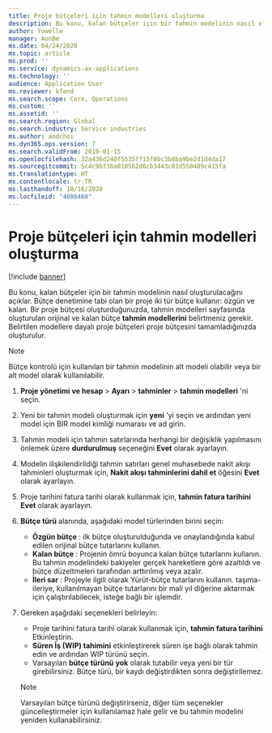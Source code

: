 ```yaml
---
title: Proje bütçeleri için tahmin modelleri oluşturma
description: Bu konu, kalan bütçeler için bir tahmin modelinin nasıl oluşturulacağını açıklar.
author: Yowelle
manager: AnnBe
ms.date: 04/24/2020
ms.topic: article
ms.prod: ''
ms.service: dynamics-ax-applications
ms.technology: ''
audience: Application User
ms.reviewer: kfend
ms.search.scope: Core, Operations
ms.custom: ''
ms.assetid: ''
ms.search.region: Global
ms.search.industry: Service industries
ms.author: andchoi
ms.dyn365.ops.version: 7
ms.search.validFrom: 2019-01-15
ms.openlocfilehash: 32a436d240f5535ff15f8bc3b8ba9be2d1d4da17
ms.sourcegitcommit: 5c4c9bf3ba018562d6cb3443c01d550489c415fa
ms.translationtype: HT
ms.contentlocale: tr-TR
ms.lasthandoff: 10/16/2020
ms.locfileid: "4086460"
---
```

# <a name="create-forecast-models-for-project-budgets"></a>Proje bütçeleri için tahmin modelleri oluşturma 

[!include [banner](../includes/banner.md)]

Bu konu, kalan bütçeler için bir tahmin modelinin nasıl oluşturulacağını açıklar. Bütçe denetimine tabi olan bir proje iki tür bütçe kullanır: özgün ve kalan. Bir proje bütçesi oluşturduğunuzda, tahmin modelleri sayfasında oluşturulan orijinal ve kalan bütçe **tahmin modellerini** belirtmeniz gerekir. Belirtilen modellere dayalı proje bütçeleri proje bütçesini tamamladığınızda oluşturulur.

> [!NOTE]
> Bütçe kontrolü için kullanılan bir tahmin modelinin alt modeli olabilir veya bir alt model olarak kullanılabilir.

1. **Proje yönetimi ve hesap** > **Ayarı** > **tahminler**  > **tahmin modelleri** 'ni seçin.
2. Yeni bir tahmin modeli oluşturmak için **yeni** 'yi seçin ve ardından yeni model için BIR model kimliği numarası ve ad girin. 
3. Tahmin modeli için tahmin satırlarında herhangi bir değişiklik yapılmasını önlemek üzere **durdurulmuş** seçeneğini **Evet** olarak ayarlayın. 
4. Modelin ilişkilendirildiği tahmin satırları genel muhasebede nakit akışı tahminleri oluşturmak için, **Nakit akışı tahminlerini dahil et** öğesini **Evet** olarak ayarlayın. 
5. Proje tarihini fatura tarihi olarak kullanmak için, **tahmin fatura tarihini** **Evet** olarak ayarlayın. 
6. **Bütçe türü** alanında, aşağıdaki model türlerinden birini seçin:

   - **Özgün bütçe** : ilk bütçe oluşturulduğunda ve onaylandığında kabul edilen orijinal bütçe tutarlarını kullanın.
   - **Kalan bütçe** : Projenin ömrü boyunca kalan bütçe tutarlarını kullanın. Bu tahmin modelindeki bakiyeler gerçek hareketlere göre azaltıldı ve bütçe düzeltmeleri tarafından arttırılmış veya azalır.
   - **İleri sar** : Projeyle ilgili olarak Yürüt-bütçe tutarlarını kullanın. taşıma-ileriye, kullanılmayan bütçe tutarlarını bir mali yıl diğerine aktarmak için çalıştırılabilecek, isteğe bağlı bir işlemdir.

7. Gereken aşağıdaki seçenekleri belirleyin:

   - Proje tarihini fatura tarihi olarak kullanmak için, **tahmin fatura tarihini** Etkinleştirin.
   - **Süren İş (WIP) tahimini** etkinleştirerek süren işe bağlı olarak tahmin edin ve ardından WIP türünü seçin. 
   - Varsayılan **bütçe türünü** **yok** olarak tutabilir veya yeni bir tür girebilirsiniz. Bütçe türü, bir kaydı değiştirdikten sonra değiştirilemez.     
    > [!NOTE]
    > Varsayılan bütçe türünü değiştirirseniz, diğer tüm seçenekler güncelleştirmeler için kullanılamaz hale gelir ve bu tahmin modelini yeniden kullanabilirsiniz. 
   


 

